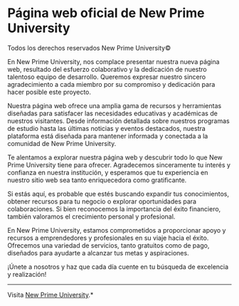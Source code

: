 # Página web oficial de New Prime University

Todos los derechos reservados New Prime University©

En New Prime University, nos complace presentar nuestra nueva página web, resultado del esfuerzo colaborativo y la dedicación de nuestro talentoso equipo de desarrollo. Queremos expresar nuestro sincero agradecimiento a cada miembro por su compromiso y dedicación para hacer posible este proyecto.

Nuestra página web ofrece una amplia gama de recursos y herramientas diseñadas para satisfacer las necesidades educativas y académicas de nuestros visitantes. Desde información detallada sobre nuestros programas de estudio hasta las últimas noticias y eventos destacados, nuestra plataforma está diseñada para mantener informada y conectada a la comunidad de New Prime University.

Te alentamos a explorar nuestra página web y descubrir todo lo que New Prime University tiene para ofrecer. Agradecemos sinceramente tu interés y confianza en nuestra institución, y esperamos que tu experiencia en nuestro sitio web sea tanto enriquecedora como gratificante.

Si estás aquí, es probable que estés buscando expandir tus conocimientos, obtener recursos para tu negocio o explorar oportunidades para colaboraciones. Si bien reconocemos la importancia del éxito financiero, también valoramos el crecimiento personal y profesional.

En New Prime University, estamos comprometidos a proporcionar apoyo y recursos a emprendedores y profesionales en su viaje hacia el éxito. Ofrecemos una variedad de servicios, tanto gratuitos como de pago, diseñados para ayudarte a alcanzar tus metas y aspiraciones.

¡Únete a nosotros y haz que cada día cuente en tu búsqueda de excelencia y realización!

---

Visita [New Prime University](https://www.newprimeuniversity.com).*
